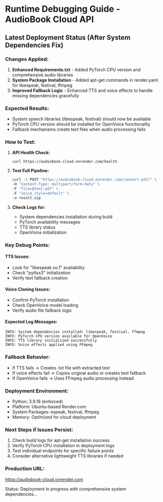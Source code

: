 # Runtime Debugging Guide - AudioBook Cloud API

## Latest Deployment Status (After System Dependencies Fix)

### Changes Applied:
1. **Enhanced Requirements.txt** - Added PyTorch CPU version and comprehensive audio libraries
2. **System Package Installation** - Added apt-get commands in render.yaml for libespeak, festival, ffmpeg
3. **Improved Fallback Logic** - Enhanced TTS and voice effects to handle missing dependencies gracefully

### Expected Results:
- System speech libraries (libespeak, festival) should now be available
- PyTorch CPU version should be installed for OpenVoice functionality
- Fallback mechanisms create text files when audio processing fails

### How to Test:

1. **API Health Check:**
   ```
   curl https://audiobook-cloud.onrender.com/health
   ```

2. **Test Full Pipeline:**
   ```bash
   curl -X POST "https://audiobook-cloud.onrender.com/convert-pdf/" \
   -H "Content-Type: multipart/form-data" \
   -F "file=@test.pdf" \
   -F "voice_style=default" \
   -o result.zip
   ```

3. **Check Logs for:**
   - System dependencies installation during build
   - PyTorch availability messages
   - TTS library status
   - OpenVoice initialization

### Key Debug Points:

#### TTS Issues:
- Look for "libespeak.so.1" availability
- Check "pyttsx3" initialization
- Verify text fallback creation

#### Voice Cloning Issues:
- Confirm PyTorch installation
- Check OpenVoice model loading
- Verify audio file fallback logic

#### Expected Log Messages:
```
INFO: System dependencies installed: libespeak, festival, ffmpeg
INFO: PyTorch CPU version available for OpenVoice
INFO: TTS library initialized successfully
INFO: Voice effects applied using FFmpeg
```

### Fallback Behavior:
- If TTS fails → Creates .txt file with extracted text
- If voice effects fail → Copies original audio or creates text fallback
- If OpenVoice fails → Uses FFmpeg audio processing instead

### Deployment Environment:
- Python: 3.9.18 (enforced)
- Platform: Ubuntu-based Render.com
- System Packages: espeak, festival, ffmpeg
- Memory: Optimized for cloud deployment

### Next Steps if Issues Persist:
1. Check build logs for apt-get installation success
2. Verify PyTorch CPU installation in deployment logs
3. Test individual endpoints for specific failure points
4. Consider alternative lightweight TTS libraries if needed

### Production URL:
https://audiobook-cloud.onrender.com

Status: Deployment in progress with comprehensive system dependencies...
